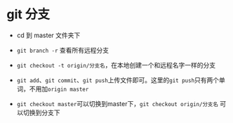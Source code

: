 # git 分支

* cd 到 master 文件夹下

* `git branch -r` 查看所有远程分支

* `git checkout -t origin/分支名`，在本地创建一个和远程名字一样的分支

* `git add`、`git commit`、`git push`上传文件即可。这里的`git push`只有两个单词，不用加`origin master`

* `git checkout master`可以切换到master下，`git checkout origin/分支名` 可以切换到分支下